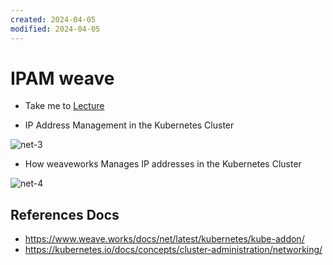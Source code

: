 ```yaml
---
created: 2024-04-05
modified: 2024-04-05
---
```

# IPAM weave

  - Take me to [Lecture](https://kodekloud.com/topic/ipam-weave/)

- IP Address Management in the Kubernetes Cluster

![net-3](net3.PNG)


- How weaveworks Manages IP addresses in the Kubernetes Cluster 

![net-4](net4.PNG)


## References Docs

- https://www.weave.works/docs/net/latest/kubernetes/kube-addon/
- https://kubernetes.io/docs/concepts/cluster-administration/networking/ 